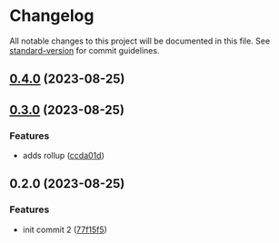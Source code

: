 # Changelog

All notable changes to this project will be documented in this file. See
[standard-version](https://github.com/conventional-changelog/standard-version) for commit
guidelines.

## [0.4.0](https://github.com/mikeathers/memba-design-system/compare/v0.3.0...v0.4.0) (2023-08-25)

## [0.3.0](https://github.com/mikeathers/memba-design-system/compare/v0.2.0...v0.3.0) (2023-08-25)

### Features

- adds rollup
  ([ccda01d](https://github.com/mikeathers/memba-design-system/commit/ccda01db8d8e945c9041cae20c8cb4399d55d008))

## 0.2.0 (2023-08-25)

### Features

- init commit 2
  ([77f15f5](https://github.com/mikeathers/memba-design-system/commit/77f15f5c237ebff2f67b1731d8d0da2d01d9b23c))

